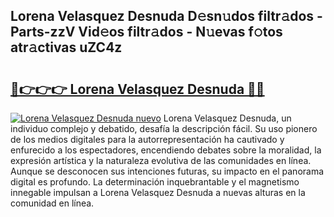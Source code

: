 ## Lorena Velasquez Desnuda D𝚎sn𝚞dos filtr𝚊dos - Parts-zzV Vid𝚎os filtr𝚊dos - N𝚞evas f𝚘tos atr𝚊ctivas uZC4z

# <h2><a href="http://mbapky4.tromn.icu/?c=Lorena+Velasquez+Desnuda">🔗👉👉👉 Lorena Velasquez Desnuda 🔗🔗</a></h2>

[![Lorena Velasquez Desnuda nuevo](https://i.imgur.com/pEAQMta.gif)](http://mbapky4.tromn.icu/?c=Lorena+Velasquez+Desnuda)
Lorena Velasquez Desnuda, un individuo complejo y debatido, desafía la descripción fácil. Su uso pionero de los medios digitales para la autorrepresentación ha cautivado y enfurecido a los espectadores, encendiendo debates sobre la moralidad, la expresión artística y la naturaleza evolutiva de las comunidades en línea. Aunque se desconocen sus intenciones futuras, su impacto en el panorama digital es profundo. La determinación inquebrantable y el magnetismo innegable impulsan a Lorena Velasquez Desnuda a nuevas alturas en la comunidad en línea.
